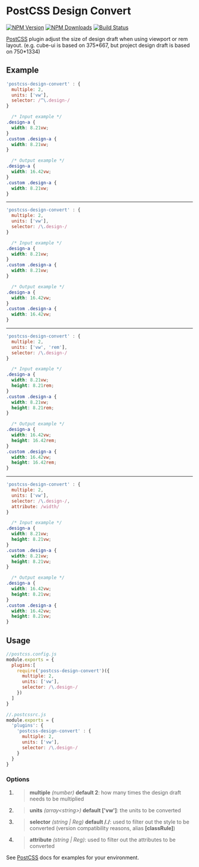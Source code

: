 # PostCSS Design Convert

[![NPM Version][npm-image]][npm-url]
[![NPM Downloads][downloads-image]][downloads-url]
[![Build Status][travis-ci-image]][travis-ci-url]
<!-- [![Node.js Version][node-version-image]][node-version-url] -->

[PostCSS] plugin adjust the size of design draft when using viewport or rem layout.
(e.g. cube-ui is based on 375\*667, but project design draft is based on 750\*1334)

[npm-image]: https://img.shields.io/npm/v/postcss-design-convert.svg
[npm-url]: https://npmjs.org/package/postcss-design-convert
<!-- [node-version-image]: https://img.shields.io/node/v/postcss-design-convert.svg
[node-version-url]: http://nodejs.org/download/ -->
[downloads-image]: https://img.shields.io/npm/dm/postcss-design-convert.svg
[downloads-url]: https://npmjs.org/package/postcss-design-convert
[travis-ci-image]: https://travis-ci.org/SCWR/postcss-design-convert.svg
[travis-ci-url]: https://travis-ci.org/SCWR/postcss-design-convert
[PostCSS]: https://github.com/postcss/postcss

## Example

```js
'postcss-design-convert' : {
  multiple: 2,
  units: ['vw'],
  selector: /^\.design-/
}
```

```css
  /* Input example */
.design-a {
  width: 8.21vw;
}
.custom .design-a {
  width: 8.21vw;
}
```

```css
  /* Output example */
.design-a {
  width: 16.42vw;
}
.custom .design-a {
  width: 8.21vw;
}
```

***

```js
'postcss-design-convert' : {
  multiple: 2,
  units: ['vw'],
  selector: /\.design-/
}
```

```css
  /* Input example */
.design-a {
  width: 8.21vw;
}
.custom .design-a {
  width: 8.21vw;
}
```

```css
  /* Output example */
.design-a {
  width: 16.42vw;
}
.custom .design-a {
  width: 16.42vw;
}
```

***

```js
'postcss-design-convert' : {
  multiple: 2,
  units: ['vw', 'rem'],
  selector: /\.design-/
}
```

```css
  /* Input example */
.design-a {
  width: 8.21vw;
  height: 8.21rem;
}
.custom .design-a {
  width: 8.21vw;
  height: 8.21rem;
}
```

```css
  /* Output example */
.design-a {
  width: 16.42vw;
  height: 16.42rem;
}
.custom .design-a {
  width: 16.42vw;
  height: 16.42rem;
}
```

***

```js
'postcss-design-convert' : {
  multiple: 2,
  units: ['vw'],
  selector: /\.design-/,
  attribute: /width/
}
```

```css
  /* Input example */
.design-a {
  width: 8.21vw;
  height: 8.21vw;
}
.custom .design-a {
  width: 8.21vw;
  height: 8.21vw;
}
```

```css
  /* Output example */
.design-a {
  width: 16.42vw;
  height: 8.21vw;
}
.custom .design-a {
  width: 16.42vw;
  height: 8.21vw;
}
```

## Usage

```js
//postcss.config.js
module.exports = {
  plugins:[
    require('postcss-design-convert')({
      multiple: 2,
      units: ['vw'],
      selector: /\.design-/
    })
  ]
}

//.postcssrc.js
module.exports = {
  'plugins': {
    'postcss-design-convert' : {
      multiple: 2,
      units: ['vw'],
      selector: /\.design-/
    }
  }
}
```

### Options

1. >__multiple__ _(number)_ __default 2__: how many times the design draft needs to be multiplied
2. >__units__ _(array&lt;string&gt;)_ __default \['vw'\]__: the units to be converted
3. >__selector__ _(string | Reg)_ __default /./__: used to filter out the style to be converted (version compatibility reasons, alias __\[classRule\]__)
4. >__attribute__ _(string | Reg)_: used to filter out the attributes to be converted

See [PostCSS] docs for examples for your environment.
